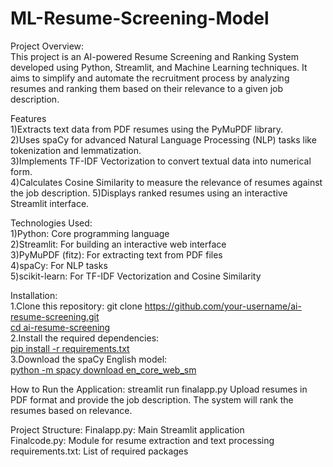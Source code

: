 # ML-Resume-Screening-Model
Project Overview:        
This project is an AI-powered Resume Screening and Ranking System developed using Python, Streamlit, and Machine Learning techniques. It aims to simplify and automate the recruitment process by analyzing resumes and ranking them based on their relevance to a given job description.

Features         
1)Extracts text data from PDF resumes using the PyMuPDF library.        
2)Uses spaCy for advanced Natural Language Processing (NLP) tasks like tokenization and 
  lemmatization.       
3)Implements TF-IDF Vectorization to convert textual data into numerical form.         
4)Calculates Cosine Similarity to measure the relevance of resumes against the job description.
5)Displays ranked resumes using an interactive Streamlit interface.

Technologies Used:          
1)Python: Core programming language                 
2)Streamlit: For building an interactive web interface                    
3)PyMuPDF (fitz): For extracting text from PDF files              
4)spaCy: For NLP tasks                    
5)scikit-learn: For TF-IDF Vectorization and Cosine Similarity                   

Installation:                
1.Clone this repository:
  git clone https://github.com/your-username/ai-resume-screening.git                        
  [cd ai-resume-screening]()                         
2.Install the required dependencies:                      
  [pip install -r requirements.txt]()                            
3.Download the spaCy English model:                       
  [python -m spacy download en_core_web_sm]()

How to Run the Application:
streamlit run finalapp.py
Upload resumes in PDF format and provide the job description. The system will rank the resumes based on relevance.

Project Structure:
Finalapp.py: Main Streamlit application                
Finalcode.py: Module for resume extraction and text processing                   
requirements.txt: List of required packages                      

